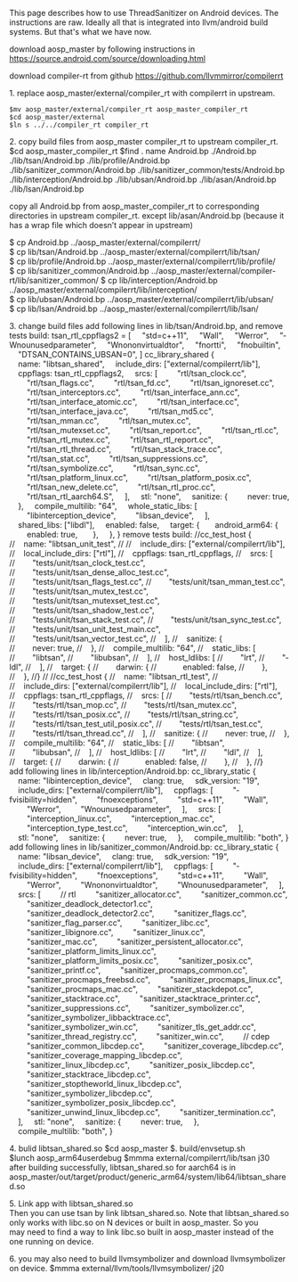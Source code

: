 This page describes how to use ThreadSanitizer on Android devices.
The instructions are raw. Ideally all that is integrated into llvm/android build systems. But that's what we have now.

download aosp_master by following instructions in
https://source.android.com/source/downloading.html

download compiler-­rt from github https://github.com/llvm­mirror/compiler­rt

1. replace aosp_master/external/compiler_rt with compiler­rt in upstream.
```
$mv aosp_master/external/compiler_rt aosp_master_compiler_rt
$cd aosp_master/external
$ln ­s ../../compiler_rt compiler_rt
```

2. copy build files from aosp_master compiler_rt to upstream compiler_rt.
$cd aosp_master_compiler_rt
$find . ­name Android.bp
./Android.bp
./lib/tsan/Android.bp
./lib/profile/Android.bp
./lib/sanitizer_common/Android.bp
./lib/sanitizer_common/tests/Android.bp
./lib/interception/Android.bp
./lib/ubsan/Android.bp
./lib/asan/Android.bp
./lib/lsan/Android.bp

copy all Android.bp from aosp_master_compiler_rt to corresponding directories in upstream
compiler_rt. except lib/asan/Android.bp (because it has a wrap file which doesn’t appear in
upstream)

$ cp Android.bp ../aosp_master/external/compiler­rt/
$ cp lib/tsan/Android.bp ../aosp_master/external/compiler­rt/lib/tsan/
$ cp lib/profile/Android.bp ../aosp_master/external/compiler­rt/lib/profile/
$ cp lib/sanitizer_common/Android.bp ../aosp_master/external/compiler­rt/lib/sanitizer_common/
$ cp lib/interception/Android.bp ../aosp_master/external/compiler­rt/lib/interception/
$ cp lib/ubsan/Android.bp ../aosp_master/external/compiler­rt/lib/ubsan/
$ cp lib/lsan/Android.bp ../aosp_master/external/compiler­rt/lib/lsan/

3. change build files
add following lines in lib/tsan/Android.bp, and remove tests build:
tsan_rtl_cppflags2 = [
    "­std=c++11",
    "­Wall",
    "­Werror",
    "­Wno­unused­parameter",
    "­Wno­non­virtual­dtor",
    "­fno­rtti",
    "­fno­builtin",
    "­DTSAN_CONTAINS_UBSAN=0",
]
cc_library_shared {
    name: "libtsan_shared",
    include_dirs: ["external/compiler­rt/lib"],
    cppflags: tsan_rtl_cppflags2,
    srcs: [
        "rtl/tsan_clock.cc",
        "rtl/tsan_flags.cc",
        "rtl/tsan_fd.cc",
        "rtl/tsan_ignoreset.cc",
        "rtl/tsan_interceptors.cc",
        "rtl/tsan_interface_ann.cc",
        "rtl/tsan_interface_atomic.cc",
        "rtl/tsan_interface.cc",
        "rtl/tsan_interface_java.cc",
        "rtl/tsan_md5.cc",
        "rtl/tsan_mman.cc",
        "rtl/tsan_mutex.cc",
        "rtl/tsan_mutexset.cc",
        "rtl/tsan_report.cc",
        "rtl/tsan_rtl.cc",
        "rtl/tsan_rtl_mutex.cc",
        "rtl/tsan_rtl_report.cc",
        "rtl/tsan_rtl_thread.cc",
        "rtl/tsan_stack_trace.cc",
        "rtl/tsan_stat.cc",
        "rtl/tsan_suppressions.cc",
        "rtl/tsan_symbolize.cc",
        "rtl/tsan_sync.cc",
        "rtl/tsan_platform_linux.cc",
        "rtl/tsan_platform_posix.cc",
        "rtl/tsan_new_delete.cc",
        "rtl/tsan_rtl_proc.cc",
        "rtl/tsan_rtl_aarch64.S",
    ],
    stl: "none",
    sanitize: {
        never: true,
    },
    compile_multilib: "64",
    whole_static_libs: [
        "libinterception_device",
        "libsan_device",
    ],
    shared_libs: ["libdl"],
    enabled: false,
    target: {
      android_arm64: {
        enabled: true,
      },
    },
}
remove tests build:
//cc_test_host {
//    name: "libtsan_unit_test",
//
//    include_dirs: ["external/compiler­rt/lib"],
//    local_include_dirs: ["rtl"],
//    cppflags: tsan_rtl_cppflags,
//    srcs: [
//        "tests/unit/tsan_clock_test.cc",
//        "tests/unit/tsan_dense_alloc_test.cc",
//        "tests/unit/tsan_flags_test.cc",
//        "tests/unit/tsan_mman_test.cc",
//        "tests/unit/tsan_mutex_test.cc",
//        "tests/unit/tsan_mutexset_test.cc",
//        "tests/unit/tsan_shadow_test.cc",
//        "tests/unit/tsan_stack_test.cc",
//        "tests/unit/tsan_sync_test.cc",
//        "tests/unit/tsan_unit_test_main.cc",
//        "tests/unit/tsan_vector_test.cc",
//    ],
//    sanitize: {
//        never: true,
//    },
//    compile_multilib: "64",
//    static_libs: [
//        "libtsan",
//        "libubsan",
//    ],
//    host_ldlibs: [
//        "­lrt",
//        "­ldl",
//    ],
//    target: {
//        darwin: {
//            enabled: false,
//        },
//    },
//}
//
//cc_test_host {
//    name: "libtsan_rtl_test",
//
//    include_dirs: ["external/compiler­rt/lib"],
//    local_include_dirs: ["rtl"],
//    cppflags: tsan_rtl_cppflags,
//    srcs: [
//        "tests/rtl/tsan_bench.cc",
//        "tests/rtl/tsan_mop.cc",
//        "tests/rtl/tsan_mutex.cc",
//        "tests/rtl/tsan_posix.cc",
//        "tests/rtl/tsan_string.cc",
//        "tests/rtl/tsan_test_util_posix.cc",
//        "tests/rtl/tsan_test.cc",
//        "tests/rtl/tsan_thread.cc",
//    ],
//    sanitize: {
//        never: true,
//    },
//    compile_multilib: "64",
//    static_libs: [
//        "libtsan",
//        "libubsan",
//    ],
//    host_ldlibs: [
//        "­lrt",
//        "­ldl",
//    ],
//    target: {
//        darwin: {
//            enabled: false,
//        },
//    },
//}
add following lines in lib/interception/Android.bp:
cc_library_static {
    name: "libinterception_device",
    clang: true,
    sdk_version: "19",
    include_dirs: ["external/compiler­rt/lib"],
    cppflags: [
        "­fvisibility=hidden",
        "­fno­exceptions",
        "­std=c++11",
        "­Wall",
        "­Werror",
        "­Wno­unused­parameter",
    ],
    srcs: [
        "interception_linux.cc",
        "interception_mac.cc",
        "interception_type_test.cc",
        "interception_win.cc",
    ],
    stl: "none",
    sanitize: {
        never: true,
    },
    compile_multilib: "both",
}
add following lines in lib/sanitizer_common/Android.bp:
cc_library_static {
    name: "libsan_device",
    clang: true,
    sdk_version: "19",
    include_dirs: ["external/compiler­rt/lib"],
    cppflags: [
        "­fvisibility=hidden",
        "­fno­exceptions",
        "­std=c++11",
        "­Wall",
        "­Werror",
        "­Wno­non­virtual­dtor",
        "­Wno­unused­parameter",
    ],
    srcs: [
        // rtl
        "sanitizer_allocator.cc",
        "sanitizer_common.cc",
        "sanitizer_deadlock_detector1.cc",
        "sanitizer_deadlock_detector2.cc",
        "sanitizer_flags.cc",
        "sanitizer_flag_parser.cc",
        "sanitizer_libc.cc",
        "sanitizer_libignore.cc",
        "sanitizer_linux.cc",
        "sanitizer_mac.cc",
        "sanitizer_persistent_allocator.cc",
        "sanitizer_platform_limits_linux.cc",
        "sanitizer_platform_limits_posix.cc",
        "sanitizer_posix.cc",
        "sanitizer_printf.cc",
        "sanitizer_procmaps_common.cc",
        "sanitizer_procmaps_freebsd.cc",
        "sanitizer_procmaps_linux.cc",
        "sanitizer_procmaps_mac.cc",
        "sanitizer_stackdepot.cc",
        "sanitizer_stacktrace.cc",
        "sanitizer_stacktrace_printer.cc",
        "sanitizer_suppressions.cc",
        "sanitizer_symbolizer.cc",
        "sanitizer_symbolizer_libbacktrace.cc",
        "sanitizer_symbolizer_win.cc",
        "sanitizer_tls_get_addr.cc",
        "sanitizer_thread_registry.cc",
        "sanitizer_win.cc",
        // cdep
        "sanitizer_common_libcdep.cc",
        "sanitizer_coverage_libcdep.cc",
        "sanitizer_coverage_mapping_libcdep.cc",
        "sanitizer_linux_libcdep.cc",
        "sanitizer_posix_libcdep.cc",
        "sanitizer_stacktrace_libcdep.cc",
        "sanitizer_stoptheworld_linux_libcdep.cc",
        "sanitizer_symbolizer_libcdep.cc",
        "sanitizer_symbolizer_posix_libcdep.cc",
        "sanitizer_unwind_linux_libcdep.cc",
        "sanitizer_termination.cc",
    ],
    stl: "none",
    sanitize: {
        never: true,
    },
    compile_multilib: "both",
}

4. bulid libtsan_shared.so
$cd aosp_master
$. build/envsetup.sh
$lunch aosp_arm64­userdebug
$mmma external/compiler­rt/lib/tsan ­j30
after building successfully, libtsan_shared.so for aarch64 is in
aosp_master/out/target/product/generic_arm64/system/lib64/libtsan_shared.so

5. Link app with libtsan_shared.so
Then you can use tsan by link libtsan_shared.so.
Note that libtsan_shared.so only works with libc.so on N devices or built in aosp_master. So you
may need to find a way to link libc.so built in aosp_master instead of the one running on device.

6. you may also need to build llvm­symbolizer and download llvm­symbolizer on device.
$mmma external/llvm/tools/llvm­symbolizer/ ­j20